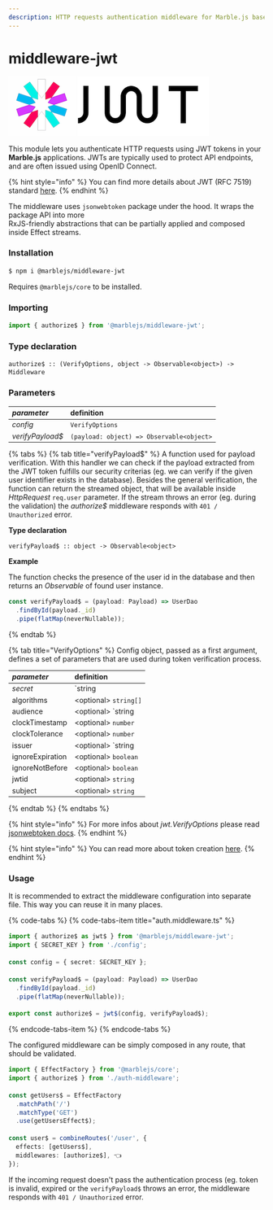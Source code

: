 ```yaml
---
description: HTTP requests authentication middleware for Marble.js based on JWT mechanism.
---
```


# middleware-jwt

![](../../.gitbook/assets/1-0g_7ab6zzumee-rdjngjkq.png)

This module lets you authenticate HTTP requests using JWT tokens in your **Marble.js** applications. JWTs are typically used to protect API endpoints, and are often issued using OpenID Connect.

{% hint style="info" %}
You can find more details about JWT \(RFC 7519\) standard [here](http://jwt.io).
{% endhint %}

The middleware uses `jsonwebtoken` package under the hood. It wraps the package API into more  
RxJS-friendly abstractions that can be partially applied and composed inside Effect streams.

### Installation

```bash
$ npm i @marblejs/middleware-jwt
```

Requires `@marblejs/core` to be installed.

### Importing

```typescript
import { authorize$ } from '@marblejs/middleware-jwt';
```

### Type declaration

```text
authorize$ :: (VerifyOptions, object -> Observable<object>) -> Middleware
```

### **Parameters**

| _parameter_ | definition |
| :--- | :--- |
| _config_ | `VerifyOptions` |
| _verifyPayload$_ | `(payload: object) => Observable<object>` |

{% tabs %}
{% tab title="verifyPayload$" %}
A function used for payload verification. With this handler we can check if the payload extracted from the JWT token fulfills our security criterias \(eg. we can verify if the given user identifier exists in the database\). Besides the general verification, the function can return the streamed object, that will be available inside _HttpRequest_ `req.user` parameter. If the stream throws an error \(eg. during the validation\) the _authorize$_ middleware responds with `401 / Unauthorized` error.

**Type declaration**

```text
verifyPayload$ :: object -> Observable<object>
```

**Example**

The function checks the presence of the user id in the database and then returns an _Observable_ of found user instance. 

```typescript
const verifyPayload$ = (payload: Payload) => UserDao
  .findById(payload._id)
  .pipe(flatMap(neverNullable));
```
{% endtab %}

{% tab title="VerifyOptions" %}
Config object, passed as a first argument, defines a set of parameters that are used during token verification process.

| _parameter_ | definition |
| :--- | :--- |
| _secret_ | `string | Buffer` |
| algorithms | &lt;optional&gt;  `string[]` |
| audience | &lt;optional&gt; `string | string[]` |
| clockTimestamp | &lt;optional&gt; `number` |
| clockTolerance | &lt;optional&gt; `number` |
| issuer | &lt;optional&gt; `string | string[]` |
| ignoreExpiration | &lt;optional&gt; `boolean` |
| ignoreNotBefore | &lt;optional&gt; `boolean` |
| jwtid | &lt;optional&gt; `string` |
| subject | &lt;optional&gt; `string` |
{% endtab %}
{% endtabs %}

{% hint style="info" %}
For more infos about _jwt.VerifyOptions_ please read [jsonwebtoken docs](https://github.com/auth0/node-jsonwebtoken#jwtverifytoken-secretorpublickey-options-callback).
{% endhint %}

{% hint style="info" %}
You can read more about token creation [here](token-creation.md).
{% endhint %}

### **Usage**

It is recommended to extract the middleware configuration into separate file. This way you can reuse it in many places.

{% code-tabs %}
{% code-tabs-item title="auth.middleware.ts" %}
```typescript
import { authorize$ as jwt$ } from '@marblejs/middleware-jwt';
import { SECRET_KEY } from './config';

const config = { secret: SECRET_KEY };

const verifyPayload$ = (payload: Payload) => UserDao
  .findById(payload._id)
  .pipe(flatMap(neverNullable));

export const authorize$ = jwt$(config, verifyPayload$);
```
{% endcode-tabs-item %}
{% endcode-tabs %}

The configured middleware can be simply composed in any route, that should be validated.

```typescript
import { EffectFactory } from '@marblejs/core';
import { authorize$ } from './auth-middleware';

const getUsers$ = EffectFactory
  .matchPath('/')
  .matchType('GET')
  .use(getUsersEffect$);

const user$ = combineRoutes('/user', {
  effects: [getUsers$],
  middlewares: [authorize$], 👈
});
```

If the incoming request doesn't pass the authentication process \(eg. token is invalid, expired or the `verifyPayload$` throws an error, the middleware responds with `401 / Unauthorized` error.



